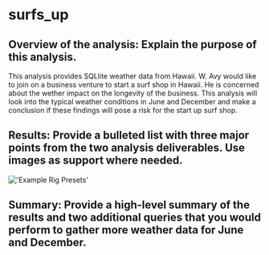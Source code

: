 # surfs_up

## Overview of the analysis: Explain the purpose of this analysis.

This analysis provides SQLlite weather data from Hawaii. W. Avy would like to join on a business venture to start a surf shop in Hawaii. He is concerned about the wether impact on the longevity of the business. This analysis will look into the typical weather conditions in June and December and make a conclusion if these findings will pose a risk for the start up surf shop. 


## Results: Provide a bulleted list with three major points from the two analysis deliverables. Use images as support where needed.

!['Example Rig Presets'](https://raw.githubusercontent.com/wiki/schroef/extra-image-list/images/extra-image-list.jpg?v26-09-2018)


## Summary: Provide a high-level summary of the results and two additional queries that you would perform to gather more weather data for June and December.

